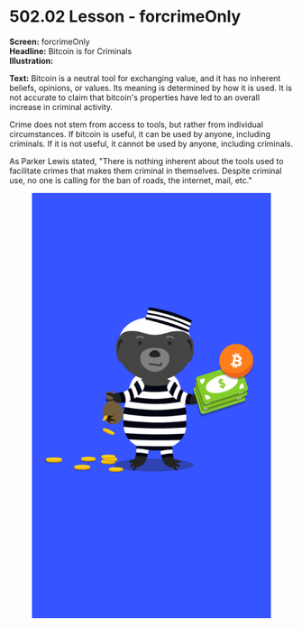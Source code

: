 # 502.02 Lesson - forcrimeOnly

**Screen:** forcrimeOnly\
**Headline:** Bitcoin is for Criminals\
**Illustration:**

**Text:** Bitcoin is a neutral tool for exchanging value, and it has no inherent beliefs, opinions, or values. Its meaning is determined by how it is used. It is not accurate to claim that bitcoin's properties have led to an overall increase in criminal activity.&#x20;

Crime does not stem from access to tools, but rather from individual circumstances. If bitcoin is useful, it can be used by anyone, including criminals. If it is not useful, it cannot be used by anyone, including criminals.&#x20;

As Parker Lewis stated, "There is nothing inherent about the tools used to facilitate crimes that makes them criminal in themselves. Despite criminal use, no one is calling for the ban of roads, the internet, mail, etc."

<figure><img src="../.gitbook/assets/502-02.png" alt=""><figcaption></figcaption></figure>

